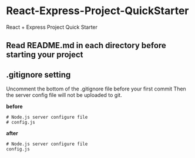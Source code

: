 # React-Express-Project-QuickStarter
React + Express Project Quick Starter

## Read README.md in each directory before starting your project

## .gitignore setting
Uncomment the bottom of the .gitignore file before your first commit
Then the server config file will not be uploaded to git.

**before**  
```
# Node.js server configure file
# config.js
```
  
**after**  
```
# Node.js server configure file
config.js
```